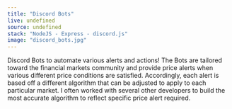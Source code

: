 ```yaml
---
title: "Discord Bots"
live: undefined
source: undefined
stack: "NodeJS - Express - discord.js"
image: "discord_bots.jpg"
---
```


Discord Bots to automate various alerts and actions! The Bots are tailored toward the financial markets community and provide price alerts when various different price conditions are satisfied. Accordingly, each alert is based off a different algorithm that can be adjusted to apply to each particular market. I often worked with several other developers to build the most accurate algorithm to reflect specific price alert required.
